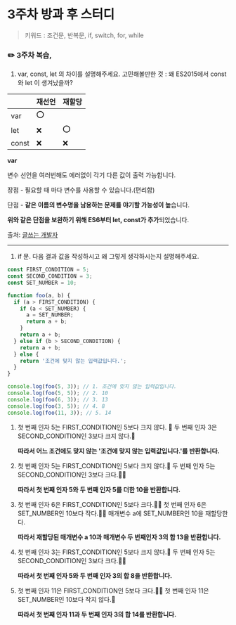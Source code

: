 # 3주차 방과 후 스터디

> 키워드 : 조건문, 반복문, if, switch, for, while

### ✏️ 3주차 복습,

1. var, const, let 의 차이를 설명해주세요.
   고민해볼만한 것 : 왜 ES2015에서 const와 let 이 생겨났을까?

|       | 재선언 | 재할당 |
| ----- | ------ | ------ |
| var   | :o:    |        |
| let   | :x:    | :o:    |
| const | :x:    | :x:    |

**var**

변수 선언을 여러번해도 에러없이 각기 다른 값이 출력 가능합니다.

장점 - 필요할 때 마다 변수를 사용할 수 있습니다.(편리함)

단점 - **같은 이름의 변수명을 남용하는 문제를 야기할 가능성이 높**습니다.

**위와 같은 단점을 보완하기 위해 ES6부터 let, const가 추가**되었습니다.

출처: [글쓰는 개발자](https://backstreet-programmer.tistory.com/76 )



------



1. if 문. 다음 결과 값을 작성하시고 왜 그렇게 생각하시는지 설명해주세요.

```javascript
const FIRST_CONDITION = 5;
const SECOND_CONDITION = 3;
const SET_NUMBER = 10;

function foo(a, b) {
  if (a > FIRST_CONDITION) {
    if (a < SET_NUMBER) {
      a = SET_NUMBER;
      return a + b;
    }
    return a + b;
  } else if (b > SECOND_CONDITION) {
    return a + b;
  } else {
    return '조건에 맞지 않는 입력값입니다.';
  }
}

console.log(foo(5, 3)); // 1. 조건에 맞지 않는 입력값입니다.
console.log(foo(5, 5)); // 2. 10
console.log(foo(6, 3)); // 3. 13
console.log(foo(3, 5)); // 4. 8
console.log(foo(11, 3)); // 5. 14
```

1. 첫 번째 인자 5는 FIRST_CONDITION인 5보다 크지 않다. :no_good:
   두 번째 인자 3은 SECOND_CONDITION인 3보다 크지 않다.:no_good:

   **따라서 어느 조건에도 맞지 않는 '조건에 맞지 않는 입력값입니다.'를 반환합니다.**

   

2. 첫 번째 인자 5는 FIRST_CONDITION인 5보다 크지 않다.:no_good:
   두 번째 인자 5는 SECOND_CONDITION인 3보다 크다.:ok_woman:

   **따라서 첫 번째 인자 5와 두 번째 인자 5를 더한 10을 반환합니다.**

   

3. 첫 번째 인자 6은 FIRST_CONDITION인 5보다 크다.:ok_woman:
   첫 번째 인자 6은 SET_NUMBER인 10보다 작다.:ok_woman:
   매개변수 a에 SET_NUMBER인 10을 재할당한다.

   **따라서 재할당된 매개변수 a 10과 매개변수 두 번째인자 3의 합 13을 반환합니다.**

   

4. 첫 번째 인자 3는 FIRST_CONDITION인 5보다 크지 않다.:no_good:
   두 번째 인자 5는 SECOND_CONDITION인 3보다 크다.:ok_woman:

   **따라서 첫 번째 인자 5와 두 번째 인자 3의 합 8을 반환합니다.**

   

5. 첫 번째 인자 11은 FIRST_CONDITION인 5보다 크다.:ok_woman:
   첫 번째 인자 11은 SET_NUMBER인 10보다 작지 않다.:no_good:

   **따라서 첫 번째 인자 11과 두 번째 인자 3의 합 14를 반환합니다.**

